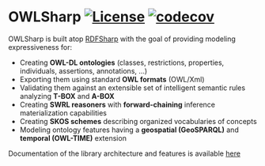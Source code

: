 # OWLSharp [![License](https://img.shields.io/badge/License-Apache%202.0-blue.svg)](https://opensource.org/licenses/Apache-2.0) [![codecov](https://codecov.io/gh/mdesalvo/OWLSharp/branch/main/graph/badge.svg?token=VQ8M9QP81S)](https://codecov.io/gh/mdesalvo/OWLSharp)
<!--[![NuGet Badge](https://buildstats.info/nuget/OWLSharp?includePreReleases=true)](https://www.nuget.org/packages/OWLSharp) -->

OWLSharp is built atop <a href="https://github.com/mdesalvo/RDFSharp">RDFSharp</a> with the goal of providing modeling expressiveness for:
<ul>
    <li>Creating <b>OWL-DL ontologies</b> (classes, restrictions, properties, individuals, assertions, annotations, ...)</li>
    <li>Exporting them using standard <b>OWL formats</b> (OWL/Xml)</li>
    <li>Validating them against an extensible set of intelligent semantic rules analyzing <b>T-BOX</b> and <b>A-BOX</b></li>
    <li>Creating <b>SWRL reasoners</b> with <b>forward-chaining</b> inference materialization capabilities</li>
    <li>Creating <b>SKOS schemes</b> describing organized vocabularies of concepts</li>
    <li>Modeling ontology features having a <b>geospatial (GeoSPARQL)</b> and <b>temporal (OWL-TIME)</b> extension</li>
</ul>

Documentation of the library architecture and features is available <a href="https://github.com/mdesalvo/OWLSharp/releases/download/v3.8.0/OWLSharp-3.8.0.pdf">here</a>
